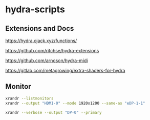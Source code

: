 # hydra-scripts

## Extensions and Docs

https://hydra.ojack.xyz/functions/

https://github.com/ritchse/hydra-extensions

https://github.com/arnoson/hydra-midi

https://gitlab.com/metagrowing/extra-shaders-for-hydra

## Monitor

```bash
xrandr --listmonitors
xrandr --output "HDMI-0" --mode 1920x1200 --same-as "eDP-1-1"

xrandr --verbose --output "DP-0" --primary
```
